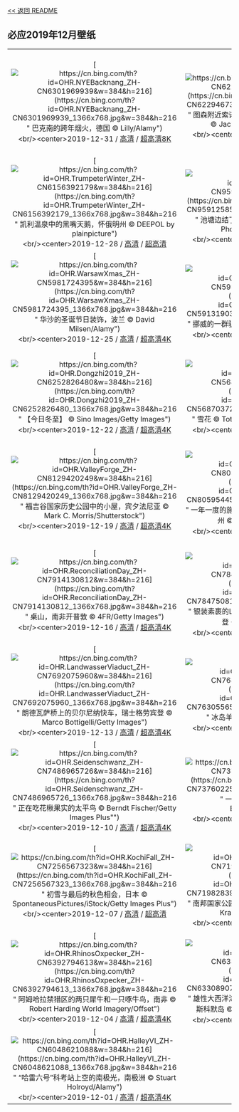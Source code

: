 [<< 返回 README](../../README.md)
## 必应2019年12月壁纸
||||
|:---:|:---:|:---:|
|[![https://cn.bing.com/th?id=OHR.NYEBacknang_ZH-CN6301969939&w=384&h=216](https://cn.bing.com/th?id=OHR.NYEBacknang_ZH-CN6301969939_1366x768.jpg&w=384&h=216 " &#10;巴克南的跨年烟火，德国&#10;© Lilly/Alamy")](https://cn.bing.com/search?q=%E5%B7%B4%E5%85%8B%E5%8D%97%E7%9A%84%E8%B7%A8%E5%B9%B4%E7%83%9F%E7%81%AB%EF%BC%8C%E5%BE%B7%E5%9B%BD&form=hpcapt&mkt=zh-cn&filters=HpDate:"20191231_1600")<br/><center>2019-12-31 / [高清](https://cn.bing.com/th?id=OHR.NYEBacknang_ZH-CN6301969939_1920x1200.jpg&w=1920&h=1200) / [超高清8K](https://cn.bing.com/th?id=OHR.NYEBacknang_ZH-CN6301969939_UHD.jpg)<center/>|[![https://cn.bing.com/th?id=OHR.SkyIslands_ZH-CN6229467399&w=384&h=216](https://cn.bing.com/th?id=OHR.SkyIslands_ZH-CN6229467399_1366x768.jpg&w=384&h=216 " &#10;图森附近索诺兰沙漠中的巨柱仙人掌，亚利桑那州&#10;© Jack Dykinga/Minden Pictures")](https://cn.bing.com/search?q=%E5%9B%BE%E6%A3%AE%E9%99%84%E8%BF%91%E7%B4%A2%E8%AF%BA%E5%85%B0%E6%B2%99%E6%BC%A0%E4%B8%AD%E7%9A%84%E5%B7%A8%E6%9F%B1%E4%BB%99%E4%BA%BA%E6%8E%8C%EF%BC%8C%E4%BA%9A%E5%88%A9%E6%A1%91%E9%82%A3%E5%B7%9E&form=hpcapt&mkt=zh-cn&filters=HpDate:"20191230_1600")<br/><center>2019-12-30 / [高清](https://cn.bing.com/th?id=OHR.SkyIslands_ZH-CN6229467399_1920x1200.jpg&w=1920&h=1200) / [超高清8K](https://cn.bing.com/th?id=OHR.SkyIslands_ZH-CN6229467399_UHD.jpg)<center/>|[![https://cn.bing.com/th?id=OHR.RamsauHinterseeEislauf_ZH-CN9685733410&w=384&h=216](https://cn.bing.com/th?id=OHR.RamsauHinterseeEislauf_ZH-CN9685733410_1366x768.jpg&w=384&h=216 " &#10;贝希特斯加登县拉姆绍小镇上结冰的Hintersee湖和滑冰者，德国巴伐利亚&#10;© Jana Mänz/Westend61/Offset")](https://cn.bing.com/search?q=%E8%B4%9D%E5%B8%8C%E7%89%B9%E6%96%AF%E5%8A%A0%E7%99%BB%E5%8E%BF%E6%8B%89%E5%A7%86%E7%BB%8D%E5%B0%8F%E9%95%87%E4%B8%8A%E7%BB%93%E5%86%B0%E7%9A%84Hintersee%E6%B9%96%E5%92%8C%E6%BB%91%E5%86%B0%E8%80%85%EF%BC%8C%E5%BE%B7%E5%9B%BD%E5%B7%B4%E4%BC%90%E5%88%A9%E4%BA%9A&form=hpcapt&mkt=zh-cn&filters=HpDate:"20191229_1600")<br/><center>2019-12-29 / [高清](https://cn.bing.com/th?id=OHR.RamsauHinterseeEislauf_ZH-CN9685733410_1920x1200.jpg&w=1920&h=1200) / [超高清4K](https://cn.bing.com/th?id=OHR.RamsauHinterseeEislauf_ZH-CN9685733410_UHD.jpg&w=3840&h=2160)<center/>|
|[![https://cn.bing.com/th?id=OHR.TrumpeterWinter_ZH-CN6156392179&w=384&h=216](https://cn.bing.com/th?id=OHR.TrumpeterWinter_ZH-CN6156392179_1366x768.jpg&w=384&h=216 " &#10;凯利温泉中的黑嘴天鹅，怀俄明州&#10;© DEEPOL by plainpicture")](https://cn.bing.com/search?q=%E5%87%AF%E5%88%A9%E6%B8%A9%E6%B3%89%E4%B8%AD%E7%9A%84%E9%BB%91%E5%98%B4%E5%A4%A9%E9%B9%85%EF%BC%8C%E6%80%80%E4%BF%84%E6%98%8E%E5%B7%9E&form=hpcapt&mkt=zh-cn&filters=HpDate:"20191228_1600")<br/><center>2019-12-28 / [高清](https://cn.bing.com/th?id=OHR.TrumpeterWinter_ZH-CN6156392179_1920x1200.jpg&w=1920&h=1200) / [超高清](https://cn.bing.com/th?id=OHR.TrumpeterWinter_ZH-CN6156392179_UHD.jpg)<center/>|[![https://cn.bing.com/th?id=OHR.FrozenTree_ZH-CN9591258534&w=384&h=216](https://cn.bing.com/th?id=OHR.FrozenTree_ZH-CN9591258534_1366x768.jpg&w=384&h=216 " &#10;池塘边结了冰的树&#10;© Philippe Sainte-Laudy Photography/Getty Images")](https://cn.bing.com/search?q=%E6%B1%A0%E5%A1%98%E8%BE%B9%E7%BB%93%E4%BA%86%E5%86%B0%E7%9A%84%E6%A0%91&form=hpcapt&mkt=zh-cn&filters=HpDate:"20191227_1600")<br/><center>2019-12-27 / [高清](https://cn.bing.com/th?id=OHR.FrozenTree_ZH-CN9591258534_1920x1200.jpg&w=1920&h=1200) / [超高清4K](https://cn.bing.com/th?id=OHR.FrozenTree_ZH-CN9591258534_UHD.jpg&w=3840&h=2160)<center/>|[![https://cn.bing.com/th?id=OHR.SloveniaAlps_ZH-CN6052706424&w=384&h=216](https://cn.bing.com/th?id=OHR.SloveniaAlps_ZH-CN6052706424_1366x768.jpg&w=384&h=216 " &#10;位于Praprotno村之上的圣托马斯教堂&#10;© Guy Edwardes/Minden Pictures")](https://cn.bing.com/search?q=%E4%BD%8D%E4%BA%8EPraprotno%E6%9D%91%E4%B9%8B%E4%B8%8A%E7%9A%84%E5%9C%A3%E6%89%98%E9%A9%AC%E6%96%AF%E6%95%99%E5%A0%82&form=hpcapt&mkt=zh-cn&filters=HpDate:"20191226_1600")<br/><center>2019-12-26 / [高清](https://cn.bing.com/th?id=OHR.SloveniaAlps_ZH-CN6052706424_1920x1200.jpg&w=1920&h=1200) / [超高清8K](https://cn.bing.com/th?id=OHR.SloveniaAlps_ZH-CN6052706424_UHD.jpg)<center/>|
|[![https://cn.bing.com/th?id=OHR.WarsawXmas_ZH-CN5981724395&w=384&h=216](https://cn.bing.com/th?id=OHR.WarsawXmas_ZH-CN5981724395_1366x768.jpg&w=384&h=216 " &#10;华沙的圣诞节日装饰，波兰&#10;© David Milsen/Alamy")](https://cn.bing.com/search?q=%E5%8D%8E%E6%B2%99%E7%9A%84%E5%9C%A3%E8%AF%9E%E8%8A%82%E6%97%A5%E8%A3%85%E9%A5%B0%EF%BC%8C%E6%B3%A2%E5%85%B0&form=hpcapt&mkt=zh-cn&filters=HpDate:"20191225_1600")<br/><center>2019-12-25 / [高清](https://cn.bing.com/th?id=OHR.WarsawXmas_ZH-CN5981724395_1920x1200.jpg&w=1920&h=1200) / [超高清4K](https://cn.bing.com/th?id=OHR.WarsawXmas_ZH-CN5981724395_UHD.jpg&w=3840&h=2160)<center/>|[![https://cn.bing.com/th?id=OHR.ReindeerNorway_ZH-CN5913190372&w=384&h=216](https://cn.bing.com/th?id=OHR.ReindeerNorway_ZH-CN5913190372_1366x768.jpg&w=384&h=216 " &#10;挪威的一群驯鹿&#10;© Lena Granefelt/plainpicture")](https://cn.bing.com/search?q=%E6%8C%AA%E5%A8%81%E7%9A%84%E4%B8%80%E7%BE%A4%E9%A9%AF%E9%B9%BF&form=hpcapt&mkt=zh-cn&filters=HpDate:"20191224_1600")<br/><center>2019-12-24 / [高清](https://cn.bing.com/th?id=OHR.ReindeerNorway_ZH-CN5913190372_1920x1200.jpg&w=1920&h=1200) / [超高清4K](https://cn.bing.com/th?id=OHR.ReindeerNorway_ZH-CN5913190372_UHD.jpg&w=3840&h=2160)<center/>|[![https://cn.bing.com/th?id=OHR.AiringGrievances_ZH-CN5830208720&w=384&h=216](https://cn.bing.com/th?id=OHR.AiringGrievances_ZH-CN5830208720_1366x768.jpg&w=384&h=216 " &#10;正在宣泄不满的两只巴布亚企鹅，南极洲&#10;© Grafissimo/Getty Images")](https://cn.bing.com/search?q=%E6%AD%A3%E5%9C%A8%E5%AE%A3%E6%B3%84%E4%B8%8D%E6%BB%A1%E7%9A%84%E4%B8%A4%E5%8F%AA%E5%B7%B4%E5%B8%83%E4%BA%9A%E4%BC%81%E9%B9%85%EF%BC%8C%E5%8D%97%E6%9E%81%E6%B4%B2&form=hpcapt&mkt=zh-cn&filters=HpDate:"20191223_1600")<br/><center>2019-12-23 / [高清](https://cn.bing.com/th?id=OHR.AiringGrievances_ZH-CN5830208720_1920x1200.jpg&w=1920&h=1200) / [超高清8K](https://cn.bing.com/th?id=OHR.AiringGrievances_ZH-CN5830208720_UHD.jpg)<center/>|
|[![https://cn.bing.com/th?id=OHR.Dongzhi2019_ZH-CN6252826480&w=384&h=216](https://cn.bing.com/th?id=OHR.Dongzhi2019_ZH-CN6252826480_1366x768.jpg&w=384&h=216 " &#10;【今日冬至】&#10;© Sino Images/Getty Images")](https://cn.bing.com/search?q=%E3%80%90%E4%BB%8A%E6%97%A5%E5%86%AC%E8%87%B3%E3%80%91&form=hpcapt&mkt=zh-cn&filters=HpDate:"20191222_1600")<br/><center>2019-12-22 / [高清](https://cn.bing.com/th?id=OHR.Dongzhi2019_ZH-CN6252826480_1920x1200.jpg&w=1920&h=1200) / [超高清4K](https://cn.bing.com/th?id=OHR.Dongzhi2019_ZH-CN6252826480_UHD.jpg&w=3840&h=2160)<center/>|[![https://cn.bing.com/th?id=OHR.RealSnowflake_ZH-CN5687037252&w=384&h=216](https://cn.bing.com/th?id=OHR.RealSnowflake_ZH-CN5687037252_1366x768.jpg&w=384&h=216 " &#10;雪花&#10;© TothGaborGyula/Getty Images Plus")](https://cn.bing.com/search?q=%E9%9B%AA%E8%8A%B1&form=hpcapt&mkt=zh-cn&filters=HpDate:"20191221_1600")<br/><center>2019-12-21 / [高清](https://cn.bing.com/th?id=OHR.RealSnowflake_ZH-CN5687037252_1920x1200.jpg&w=1920&h=1200) / [超高清4K](https://cn.bing.com/th?id=OHR.RealSnowflake_ZH-CN5687037252_UHD.jpg&w=3840&h=2160)<center/>|[![https://cn.bing.com/th?id=OHR.MauiEucalyptus_ZH-CN5616197787&w=384&h=216](https://cn.bing.com/th?id=OHR.MauiEucalyptus_ZH-CN5616197787_1366x768.jpg&w=384&h=216 " &#10;哈纳公路沿线的彩虹桉树，毛伊岛&#10;© GlowingEarth/Getty Images Plus")](https://cn.bing.com/search?q=%E5%93%88%E7%BA%B3%E5%85%AC%E8%B7%AF%E6%B2%BF%E7%BA%BF%E7%9A%84%E5%BD%A9%E8%99%B9%E6%A1%89%E6%A0%91%EF%BC%8C%E6%AF%9B%E4%BC%8A%E5%B2%9B&form=hpcapt&mkt=zh-cn&filters=HpDate:"20191220_1600")<br/><center>2019-12-20 / [高清](https://cn.bing.com/th?id=OHR.MauiEucalyptus_ZH-CN5616197787_1920x1200.jpg&w=1920&h=1200) / [超高清4K](https://cn.bing.com/th?id=OHR.MauiEucalyptus_ZH-CN5616197787_UHD.jpg&w=3840&h=2160)<center/>|
|[![https://cn.bing.com/th?id=OHR.ValleyForge_ZH-CN8129420249&w=384&h=216](https://cn.bing.com/th?id=OHR.ValleyForge_ZH-CN8129420249_1366x768.jpg&w=384&h=216 " &#10;福吉谷国家历史公园中的小屋，宾夕法尼亚&#10;© Mark C. Morris/Shutterstock")](https://cn.bing.com/search?q=%E7%A6%8F%E5%90%89%E8%B0%B7%E5%9B%BD%E5%AE%B6%E5%8E%86%E5%8F%B2%E5%85%AC%E5%9B%AD%E4%B8%AD%E7%9A%84%E5%B0%8F%E5%B1%8B%EF%BC%8C%E5%AE%BE%E5%A4%95%E6%B3%95%E5%B0%BC%E4%BA%9A&form=hpcapt&mkt=zh-cn&filters=HpDate:"20191219_1600")<br/><center>2019-12-19 / [高清](https://cn.bing.com/th?id=OHR.ValleyForge_ZH-CN8129420249_1920x1200.jpg&w=1920&h=1200) / [超高清4K](https://cn.bing.com/th?id=OHR.ValleyForge_ZH-CN8129420249_UHD.jpg&w=3840&h=2160)<center/>|[![https://cn.bing.com/th?id=OHR.HallXmasMarket_ZH-CN8059544504&w=384&h=216](https://cn.bing.com/th?id=OHR.HallXmasMarket_ZH-CN8059544504_1366x768.jpg&w=384&h=216 " &#10;一年一度的施瓦本哈尔圣诞市集，德国巴登-符腾堡州&#10;© sack/Getty Images Plus")](https://cn.bing.com/search?q=%E4%B8%80%E5%B9%B4%E4%B8%80%E5%BA%A6%E7%9A%84%E6%96%BD%E7%93%A6%E6%9C%AC%E5%93%88%E5%B0%94%E5%9C%A3%E8%AF%9E%E5%B8%82%E9%9B%86%EF%BC%8C%E5%BE%B7%E5%9B%BD%E5%B7%B4%E7%99%BB-%E7%AC%A6%E8%85%BE%E5%A0%A1%E5%B7%9E&form=hpcapt&mkt=zh-cn&filters=HpDate:"20191218_1600")<br/><center>2019-12-18 / [高清](https://cn.bing.com/th?id=OHR.HallXmasMarket_ZH-CN8059544504_1920x1200.jpg&w=1920&h=1200) / [超高清4K](https://cn.bing.com/th?id=OHR.HallXmasMarket_ZH-CN8059544504_UHD.jpg&w=3840&h=2160)<center/>|[![https://cn.bing.com/th?id=OHR.TempleofSaturn_ZH-CN7983217544&w=384&h=216](https://cn.bing.com/th?id=OHR.TempleofSaturn_ZH-CN7983217544_1366x768.jpg&w=384&h=216 " &#10;古罗马广场上的萨图尔诺农神庙，意大利罗马&#10;© Joe Daniel Price/Getty Images")](https://cn.bing.com/search?q=%E5%8F%A4%E7%BD%97%E9%A9%AC%E5%B9%BF%E5%9C%BA%E4%B8%8A%E7%9A%84%E8%90%A8%E5%9B%BE%E5%B0%94%E8%AF%BA%E5%86%9C%E7%A5%9E%E5%BA%99%EF%BC%8C%E6%84%8F%E5%A4%A7%E5%88%A9%E7%BD%97%E9%A9%AC&form=hpcapt&mkt=zh-cn&filters=HpDate:"20191217_1600")<br/><center>2019-12-17 / [高清](https://cn.bing.com/th?id=OHR.TempleofSaturn_ZH-CN7983217544_1920x1200.jpg&w=1920&h=1200) / [超高清4K](https://cn.bing.com/th?id=OHR.TempleofSaturn_ZH-CN7983217544_UHD.jpg&w=3840&h=2160)<center/>|
|[![https://cn.bing.com/th?id=OHR.ReconciliationDay_ZH-CN7914130812&w=384&h=216](https://cn.bing.com/th?id=OHR.ReconciliationDay_ZH-CN7914130812_1366x768.jpg&w=384&h=216 " &#10;桌山，南非开普敦&#10;© 4FR/Getty Images")](https://cn.bing.com/search?q=%E6%A1%8C%E5%B1%B1%EF%BC%8C%E5%8D%97%E9%9D%9E%E5%BC%80%E6%99%AE%E6%95%A6&form=hpcapt&mkt=zh-cn&filters=HpDate:"20191216_1600")<br/><center>2019-12-16 / [高清](https://cn.bing.com/th?id=OHR.ReconciliationDay_ZH-CN7914130812_1920x1200.jpg&w=1920&h=1200) / [超高清4K](https://cn.bing.com/th?id=OHR.ReconciliationDay_ZH-CN7914130812_UHD.jpg&w=3840&h=2160)<center/>|[![https://cn.bing.com/th?id=OHR.NutsWeekend_ZH-CN7847508117&w=384&h=216](https://cn.bing.com/th?id=OHR.NutsWeekend_ZH-CN7847508117_1366x768.jpg&w=384&h=216 " &#10;银装素裹的Luzulo-Fagetum山毛榉林，比利时阿登&#10;© Philippe Moes/Alamy")](https://cn.bing.com/search?q=%E9%93%B6%E8%A3%85%E7%B4%A0%E8%A3%B9%E7%9A%84Luzulo-Fagetum%E5%B1%B1%E6%AF%9B%E6%A6%89%E6%9E%97%EF%BC%8C%E6%AF%94%E5%88%A9%E6%97%B6%E9%98%BF%E7%99%BB&form=hpcapt&mkt=zh-cn&filters=HpDate:"20191215_1600")<br/><center>2019-12-15 / [高清](https://cn.bing.com/th?id=OHR.NutsWeekend_ZH-CN7847508117_1920x1200.jpg&w=1920&h=1200) / [超高清4K](https://cn.bing.com/th?id=OHR.NutsWeekend_ZH-CN7847508117_UHD.jpg&w=3840&h=2160)<center/>|[![https://cn.bing.com/th?id=OHR.SpruceGrouse_ZH-CN7756892167&w=384&h=216](https://cn.bing.com/th?id=OHR.SpruceGrouse_ZH-CN7756892167_1366x768.jpg&w=384&h=216 " &#10;云杉树中的一只云杉松鸡，阿拉斯加德纳利国家公园&#10;© Yva Momatiuk and John Eastcott/Minden Pictures")](https://cn.bing.com/search?q=%E4%BA%91%E6%9D%89%E6%A0%91%E4%B8%AD%E7%9A%84%E4%B8%80%E5%8F%AA%E4%BA%91%E6%9D%89%E6%9D%BE%E9%B8%A1%EF%BC%8C%E9%98%BF%E6%8B%89%E6%96%AF%E5%8A%A0%E5%BE%B7%E7%BA%B3%E5%88%A9%E5%9B%BD%E5%AE%B6%E5%85%AC%E5%9B%AD&form=hpcapt&mkt=zh-cn&filters=HpDate:"20191214_1600")<br/><center>2019-12-14 / [高清](https://cn.bing.com/th?id=OHR.SpruceGrouse_ZH-CN7756892167_1920x1200.jpg&w=1920&h=1200) / [超高清4K](https://cn.bing.com/th?id=OHR.SpruceGrouse_ZH-CN7756892167_UHD.jpg&w=3840&h=2160)<center/>|
|[![https://cn.bing.com/th?id=OHR.LandwasserViaduct_ZH-CN7692075960&w=384&h=216](https://cn.bing.com/th?id=OHR.LandwasserViaduct_ZH-CN7692075960_1366x768.jpg&w=384&h=216 " &#10;朗德瓦萨桥上的贝尔尼纳快车，瑞士格劳宾登&#10;© Marco Bottigelli/Getty Images")](https://cn.bing.com/search?q=%E6%9C%97%E5%BE%B7%E7%93%A6%E8%90%A8%E6%A1%A5%E4%B8%8A%E7%9A%84%E8%B4%9D%E5%B0%94%E5%B0%BC%E7%BA%B3%E5%BF%AB%E8%BD%A6%EF%BC%8C%E7%91%9E%E5%A3%AB%E6%A0%BC%E5%8A%B3%E5%AE%BE%E7%99%BB&form=hpcapt&mkt=zh-cn&filters=HpDate:"20191213_1600")<br/><center>2019-12-13 / [高清](https://cn.bing.com/th?id=OHR.LandwasserViaduct_ZH-CN7692075960_1920x1200.jpg&w=1920&h=1200) / [超高清4K](https://cn.bing.com/th?id=OHR.LandwasserViaduct_ZH-CN7692075960_UHD.jpg&w=3840&h=2160)<center/>|[![https://cn.bing.com/th?id=OHR.SheepCoteClod_ZH-CN7630556554&w=384&h=216](https://cn.bing.com/th?id=OHR.SheepCoteClod_ZH-CN7630556554_1366x768.jpg&w=384&h=216 " &#10;冰岛羊&#10;© John Porter LRPS/Alamy")](https://cn.bing.com/search?q=%E5%86%B0%E5%B2%9B%E7%BE%8A&form=hpcapt&mkt=zh-cn&filters=HpDate:"20191212_1600")<br/><center>2019-12-12 / [高清](https://cn.bing.com/th?id=OHR.SheepCoteClod_ZH-CN7630556554_1920x1200.jpg&w=1920&h=1200) / [超高清4K](https://cn.bing.com/th?id=OHR.SheepCoteClod_ZH-CN7630556554_UHD.jpg&w=3840&h=2160)<center/>|[![https://cn.bing.com/th?id=OHR.TengbocheMonastery_ZH-CN7555740661&w=384&h=216](https://cn.bing.com/th?id=OHR.TengbocheMonastery_ZH-CN7555740661_1366x768.jpg&w=384&h=216 " &#10;喜马拉雅山脉中的Tengboche修道院，尼泊尔&#10;© Kyle Hammons/Tandem Stills + Motion")](https://cn.bing.com/search?q=%E5%96%9C%E9%A9%AC%E6%8B%89%E9%9B%85%E5%B1%B1%E8%84%89%E4%B8%AD%E7%9A%84Tengboche%E4%BF%AE%E9%81%93%E9%99%A2%EF%BC%8C%E5%B0%BC%E6%B3%8A%E5%B0%94&form=hpcapt&mkt=zh-cn&filters=HpDate:"20191211_1600")<br/><center>2019-12-11 / [高清](https://cn.bing.com/th?id=OHR.TengbocheMonastery_ZH-CN7555740661_1920x1200.jpg&w=1920&h=1200) / [超高清4K](https://cn.bing.com/th?id=OHR.TengbocheMonastery_ZH-CN7555740661_UHD.jpg&w=3840&h=2160)<center/>|
|[![https://cn.bing.com/th?id=OHR.Seidenschwanz_ZH-CN7486965726&w=384&h=216](https://cn.bing.com/th?id=OHR.Seidenschwanz_ZH-CN7486965726_1366x768.jpg&w=384&h=216 " &#10;正在吃花楸果实的太平鸟&#10;© Berndt Fischer/Getty Images Plus\"")](https://cn.bing.com/search?q=%E6%AD%A3%E5%9C%A8%E5%90%83%E8%8A%B1%E6%A5%B8%E6%9E%9C%E5%AE%9E%E7%9A%84%E5%A4%AA%E5%B9%B3%E9%B8%9F&form=hpcapt&mkt=zh-cn&filters=HpDate:"20191210_1600")<br/><center>2019-12-10 / [高清](https://cn.bing.com/th?id=OHR.Seidenschwanz_ZH-CN7486965726_1920x1200.jpg&w=1920&h=1200) / [超高清4K](https://cn.bing.com/th?id=OHR.Seidenschwanz_ZH-CN7486965726_UHD.jpg&w=3840&h=2160)<center/>|[![https://cn.bing.com/th?id=OHR.BlueChip_ZH-CN7376022522&w=384&h=216](https://cn.bing.com/th?id=OHR.BlueChip_ZH-CN7376022522_1366x768.jpg&w=384&h=216 " &#10;一枚微芯片的特写&#10;© Bobkov Evgeniy/Shutterstock")](https://cn.bing.com/search?q=%E4%B8%80%E6%9E%9A%E5%BE%AE%E8%8A%AF%E7%89%87%E7%9A%84%E7%89%B9%E5%86%99&form=hpcapt&mkt=zh-cn&filters=HpDate:"20191209_1600")<br/><center>2019-12-09 / [高清](https://cn.bing.com/th?id=OHR.BlueChip_ZH-CN7376022522_1920x1200.jpg&w=1920&h=1200) / [超高清4K](https://cn.bing.com/th?id=OHR.BlueChip_ZH-CN7376022522_UHD.jpg&w=3840&h=2160)<center/>|[![https://cn.bing.com/th?id=OHR.PurpleWeekend_ZH-CN7324572668&w=384&h=216](https://cn.bing.com/th?id=OHR.PurpleWeekend_ZH-CN7324572668_1366x768.jpg&w=384&h=216 " &#10;装饰有多个镜子、灯和空气喇叭的摩托车&#10;© stocknshares/Getty Images")](https://cn.bing.com/search?q=%E8%A3%85%E9%A5%B0%E6%9C%89%E5%A4%9A%E4%B8%AA%E9%95%9C%E5%AD%90%E3%80%81%E7%81%AF%E5%92%8C%E7%A9%BA%E6%B0%94%E5%96%87%E5%8F%AD%E7%9A%84%E6%91%A9%E6%89%98%E8%BD%A6&form=hpcapt&mkt=zh-cn&filters=HpDate:"20191208_1600")<br/><center>2019-12-08 / [高清](https://cn.bing.com/th?id=OHR.PurpleWeekend_ZH-CN7324572668_1920x1200.jpg&w=1920&h=1200) / [超高清4K](https://cn.bing.com/th?id=OHR.PurpleWeekend_ZH-CN7324572668_UHD.jpg&w=3840&h=2160)<center/>|
|[![https://cn.bing.com/th?id=OHR.KochiFall_ZH-CN7256567323&w=384&h=216](https://cn.bing.com/th?id=OHR.KochiFall_ZH-CN7256567323_1366x768.jpg&w=384&h=216 " &#10;初雪与最后的秋色相会，日本&#10;© SpontaneousPictures/iStock/Getty Images Plus")](https://cn.bing.com/search?q=%E5%88%9D%E9%9B%AA%E4%B8%8E%E6%9C%80%E5%90%8E%E7%9A%84%E7%A7%8B%E8%89%B2%E7%9B%B8%E4%BC%9A%EF%BC%8C%E6%97%A5%E6%9C%AC&form=hpcapt&mkt=zh-cn&filters=HpDate:"20191207_1600")<br/><center>2019-12-07 / [高清](https://cn.bing.com/th?id=OHR.KochiFall_ZH-CN7256567323_1920x1200.jpg&w=1920&h=1200) / [超高清](https://cn.bing.com/th?id=OHR.KochiFall_ZH-CN7256567323_UHD.jpg)<center/>|[![https://cn.bing.com/th?id=OHR.NambungPinnacles_ZH-CN7198283991&w=384&h=216](https://cn.bing.com/th?id=OHR.NambungPinnacles_ZH-CN7198283991_1366x768.jpg&w=384&h=216 " &#10;南邦国家公园的尖峰石阵，西澳大利亚州&#10;© Frank Krahmer/Getty Images Plus")](https://cn.bing.com/search?q=%E5%8D%97%E9%82%A6%E5%9B%BD%E5%AE%B6%E5%85%AC%E5%9B%AD%E7%9A%84%E5%B0%96%E5%B3%B0%E7%9F%B3%E9%98%B5%EF%BC%8C%E8%A5%BF%E6%BE%B3%E5%A4%A7%E5%88%A9%E4%BA%9A%E5%B7%9E&form=hpcapt&mkt=zh-cn&filters=HpDate:"20191206_1600")<br/><center>2019-12-06 / [高清](https://cn.bing.com/th?id=OHR.NambungPinnacles_ZH-CN7198283991_1920x1200.jpg&w=1920&h=1200) / [超高清4K](https://cn.bing.com/th?id=OHR.NambungPinnacles_ZH-CN7198283991_UHD.jpg&w=3840&h=2160)<center/>|[![https://cn.bing.com/th?id=OHR.CanadaTreeFarm_ZH-CN6478268657&w=384&h=216](https://cn.bing.com/th?id=OHR.CanadaTreeFarm_ZH-CN6478268657_1366x768.jpg&w=384&h=216 " &#10;安大略省的圣诞树农场，加拿大&#10;© FatCamera/Getty Images Plus")](https://cn.bing.com/search?q=%E5%AE%89%E5%A4%A7%E7%95%A5%E7%9C%81%E7%9A%84%E5%9C%A3%E8%AF%9E%E6%A0%91%E5%86%9C%E5%9C%BA%EF%BC%8C%E5%8A%A0%E6%8B%BF%E5%A4%A7&form=hpcapt&mkt=zh-cn&filters=HpDate:"20191205_1600")<br/><center>2019-12-05 / [高清](https://cn.bing.com/th?id=OHR.CanadaTreeFarm_ZH-CN6478268657_1920x1200.jpg&w=1920&h=1200) / [超高清4K](https://cn.bing.com/th?id=OHR.CanadaTreeFarm_ZH-CN6478268657_UHD.jpg&w=3840&h=2160)<center/>|
|[![https://cn.bing.com/th?id=OHR.RhinosOxpecker_ZH-CN6392794613&w=384&h=216](https://cn.bing.com/th?id=OHR.RhinosOxpecker_ZH-CN6392794613_1366x768.jpg&w=384&h=216 " &#10;阿姆哈拉禁猎区的两只犀牛和一只啄牛鸟，南非&#10;© Robert Harding World Imagery/Offset")](https://cn.bing.com/search?q=%E9%98%BF%E5%A7%86%E5%93%88%E6%8B%89%E7%A6%81%E7%8C%8E%E5%8C%BA%E7%9A%84%E4%B8%A4%E5%8F%AA%E7%8A%80%E7%89%9B%E5%92%8C%E4%B8%80%E5%8F%AA%E5%95%84%E7%89%9B%E9%B8%9F%EF%BC%8C%E5%8D%97%E9%9D%9E&form=hpcapt&mkt=zh-cn&filters=HpDate:"20191204_1600")<br/><center>2019-12-04 / [高清](https://cn.bing.com/th?id=OHR.RhinosOxpecker_ZH-CN6392794613_1920x1200.jpg&w=1920&h=1200) / [超高清4K](https://cn.bing.com/th?id=OHR.RhinosOxpecker_ZH-CN6392794613_UHD.jpg&w=3840&h=2160)<center/>|[![https://cn.bing.com/th?id=OHR.PuffinSharing_ZH-CN6330890743&w=384&h=216](https://cn.bing.com/th?id=OHR.PuffinSharing_ZH-CN6330890743_1366x768.jpg&w=384&h=216 " &#10;雄性大西洋海鹦将筑巢材料递给它的伴侣，威尔士斯科默岛&#10;© Danny Green/Minden Pictures")](https://cn.bing.com/search?q=%E9%9B%84%E6%80%A7%E5%A4%A7%E8%A5%BF%E6%B4%8B%E6%B5%B7%E9%B9%A6%E5%B0%86%E7%AD%91%E5%B7%A2%E6%9D%90%E6%96%99%E9%80%92%E7%BB%99%E5%AE%83%E7%9A%84%E4%BC%B4%E4%BE%A3%EF%BC%8C%E5%A8%81%E5%B0%94%E5%A3%AB%E6%96%AF%E7%A7%91%E9%BB%98%E5%B2%9B&form=hpcapt&mkt=zh-cn&filters=HpDate:"20191203_1600")<br/><center>2019-12-03 / [高清](https://cn.bing.com/th?id=OHR.PuffinSharing_ZH-CN6330890743_1920x1200.jpg&w=1920&h=1200) / [超高清4K](https://cn.bing.com/th?id=OHR.PuffinSharing_ZH-CN6330890743_UHD.jpg&w=3840&h=2160)<center/>|[![https://cn.bing.com/th?id=OHR.PortlandDawn_ZH-CN6187930845&w=384&h=216](https://cn.bing.com/th?id=OHR.PortlandDawn_ZH-CN6187930845_1366x768.jpg&w=384&h=216 " &#10;波特兰比尔灯塔处的晨光和海浪，英格兰多塞特郡&#10;© Lee Pengelly/Getty Images Plus")](https://cn.bing.com/search?q=%E6%B3%A2%E7%89%B9%E5%85%B0%E6%AF%94%E5%B0%94%E7%81%AF%E5%A1%94%E5%A4%84%E7%9A%84%E6%99%A8%E5%85%89%E5%92%8C%E6%B5%B7%E6%B5%AA%EF%BC%8C%E8%8B%B1%E6%A0%BC%E5%85%B0%E5%A4%9A%E5%A1%9E%E7%89%B9%E9%83%A1&form=hpcapt&mkt=zh-cn&filters=HpDate:"20191202_1600")<br/><center>2019-12-02 / [高清](https://cn.bing.com/th?id=OHR.PortlandDawn_ZH-CN6187930845_1920x1200.jpg&w=1920&h=1200) / [超高清4K](https://cn.bing.com/th?id=OHR.PortlandDawn_ZH-CN6187930845_UHD.jpg&w=3840&h=2160)<center/>|
|[![https://cn.bing.com/th?id=OHR.HalleyVI_ZH-CN6048621088&w=384&h=216](https://cn.bing.com/th?id=OHR.HalleyVI_ZH-CN6048621088_1366x768.jpg&w=384&h=216 " &#10;“哈雷六号”科考站上空的南极光，南极洲&#10;© Stuart Holroyd/Alamy")](https://cn.bing.com/search?q=%E2%80%9C%E5%93%88%E9%9B%B7%E5%85%AD%E5%8F%B7%E2%80%9D%E7%A7%91%E8%80%83%E7%AB%99%E4%B8%8A%E7%A9%BA%E7%9A%84%E5%8D%97%E6%9E%81%E5%85%89%EF%BC%8C%E5%8D%97%E6%9E%81%E6%B4%B2&form=hpcapt&mkt=zh-cn&filters=HpDate:"20191201_1600")<br/><center>2019-12-01 / [高清](https://cn.bing.com/th?id=OHR.HalleyVI_ZH-CN6048621088_1920x1200.jpg&w=1920&h=1200) / [超高清4K](https://cn.bing.com/th?id=OHR.HalleyVI_ZH-CN6048621088_UHD.jpg&w=3840&h=2160)<center/>